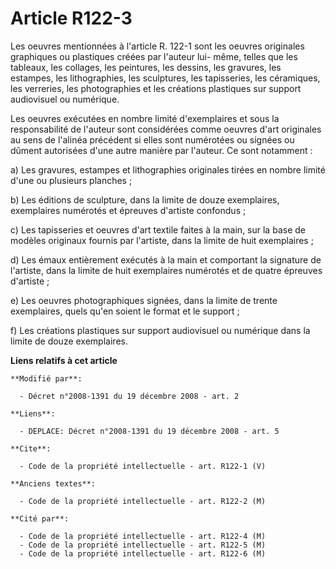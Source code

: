 # Article R122-3

Les oeuvres mentionnées à l'article R. 122-1 sont les oeuvres originales graphiques ou plastiques créées par l'auteur lui-
même, telles que les tableaux, les collages, les peintures, les dessins, les gravures, les estampes, les lithographies, les
sculptures, les tapisseries, les céramiques, les verreries, les photographies et les créations plastiques sur support
audiovisuel ou numérique. 

Les oeuvres exécutées en nombre limité d'exemplaires et sous la responsabilité de l'auteur sont considérées comme oeuvres
d'art originales au sens de l'alinéa précédent si elles sont numérotées ou signées ou dûment autorisées d'une autre manière
par l'auteur. Ce sont notamment : 

a) Les gravures, estampes et lithographies originales tirées en nombre limité d'une ou plusieurs planches ; 

b) Les éditions de sculpture, dans la limite de douze exemplaires, exemplaires numérotés et épreuves d'artiste confondus ; 

c) Les tapisseries et oeuvres d'art textile faites à la main, sur la base de modèles originaux fournis par l'artiste, dans la
limite de huit exemplaires ; 

d) Les émaux entièrement exécutés à la main et comportant la signature de l'artiste, dans la limite de huit exemplaires
numérotés et de quatre épreuves d'artiste ; 

e) Les oeuvres photographiques signées, dans la limite de trente exemplaires, quels qu'en soient le format et le support ; 

f) Les créations plastiques sur support audiovisuel ou numérique dans la limite de douze exemplaires.

**Liens relatifs à cet article**

	**Modifié par**:

	  - Décret n°2008-1391 du 19 décembre 2008 - art. 2

	**Liens**:

	  - DEPLACE: Décret n°2008-1391 du 19 décembre 2008 - art. 5

	**Cite**:

	  - Code de la propriété intellectuelle - art. R122-1 (V)

	**Anciens textes**:

	  - Code de la propriété intellectuelle - art. R122-2 (M)

	**Cité par**:

	  - Code de la propriété intellectuelle - art. R122-4 (M)
	  - Code de la propriété intellectuelle - art. R122-5 (M)
	  - Code de la propriété intellectuelle - art. R122-6 (M)
